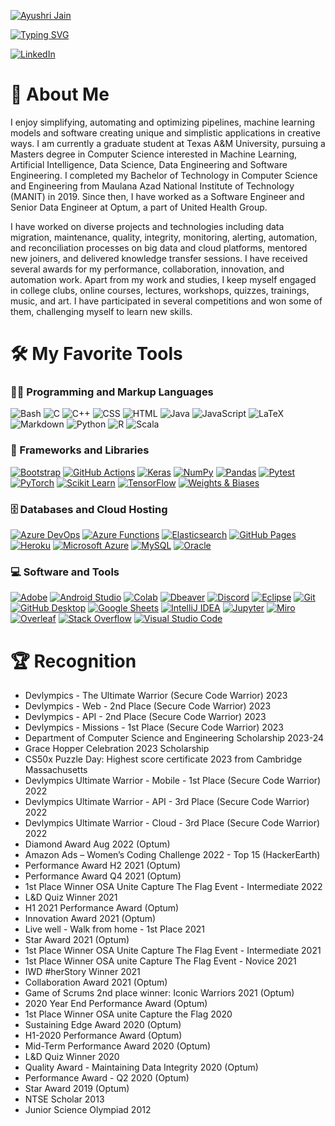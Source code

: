 [![Ayushri Jain](https://see.fontimg.com/api/renderfont4/OV9ee/eyJyIjoiZnMiLCJoIjoxMTAsInciOjIwMDAsImZzIjo1NSwiZmdjIjoiIzE1MkJFOCIsImJnYyI6IiNGRkZGRkYiLCJ0IjoxfQ/QXl1c2hyaSBKYWlu/lucy-said-ok-personal-use-italic.png)](https://github.com/AJ1904)

[![Typing SVG](https://readme-typing-svg.demolab.com?font=&size=14&pause=1000&color=183CF7&center=true&random=false&width=500&lines=Machine+Learning+Engineer%2C+Data+Engineer%2C+Software+Engineer)](https://git.io/typing-svg)

[![LinkedIn](https://img.shields.io/badge/LinkedIn-0077B5?style=for-the-badge&logo=linkedin&logoColor=white "LinkedIn")](https://www.linkedin.com/in/ayushrijain/)  
  

# 👋 About Me
I enjoy simplifying, automating and optimizing pipelines, machine learning models and software creating unique and simplistic applications in creative ways. I am currently a graduate student at Texas A&M University, pursuing a Masters degree in Computer Science interested in Machine Learning, Artificial Intelligence, Data Science, Data Engineering and Software Engineering. I completed my Bachelor of Technology in Computer Science and Engineering from Maulana Azad National Institute of Technology (MANIT) in 2019. Since then, I have worked as a Software Engineer and Senior Data Engineer at Optum, a part of United Health Group.

I have worked on diverse projects and technologies including data migration, maintenance, quality, integrity, monitoring, alerting, automation, and reconciliation processes on big data and cloud platforms, mentored new joiners, and delivered knowledge transfer sessions. I have received several awards for my performance, collaboration, innovation, and automation work. Apart from my work and studies, I keep myself engaged in college clubs, online courses, lectures, workshops, quizzes, trainings, music, and art. I have participated in several competitions and won some of them, challenging myself to learn new skills.


# 🛠️ My Favorite Tools


### 👨‍💻 Programming and Markup Languages

![Bash](https://img.shields.io/badge/Bash-121011.svg?logo=gnu-bash&logoColor=white) ![C](https://custom-icon-badges.demolab.com/badge/C-03599C.svg?logo=c-in-hexagon&logoColor=white) ![C++](https://custom-icon-badges.demolab.com/badge/C++-9C033A.svg?logo=cpp2&logoColor=white) ![CSS](https://img.shields.io/badge/CSS-1572B6.svg?logo=css3&logoColor=white) ![HTML](https://img.shields.io/badge/HTML-E34F26.svg?logo=html5&logoColor=white) ![Java](https://custom-icon-badges.demolab.com/badge/Java-007396.svg?logo=java&logoColor=white) ![JavaScript](https://img.shields.io/badge/JavaScript-F7DF1E.svg?logo=javascript&logoColor=black) ![LaTeX](https://img.shields.io/badge/LaTeX-008080.svg?logo=LaTeX&logoColor=white) ![Markdown](https://img.shields.io/badge/Markdown-000000.svg?logo=markdown&logoColor=white) ![Python](https://img.shields.io/badge/Python-14354C.svg?logo=python&logoColor=white) ![R](https://img.shields.io/badge/R-276DC3.svg?logo=r&logoColor=white) ![Scala](https://img.shields.io/badge/Scala-DC322F?style=for-the-badge&logo=scala&logoColor=white)

### 🧰 Frameworks and Libraries

[![Bootstrap](https://img.shields.io/badge/Bootstrap-7952B3.svg?logo=bootstrap&logoColor=white)](#) [![GitHub Actions](https://img.shields.io/badge/GitHub%20Actions-2671E5.svg?logo=github%20actions&logoColor=white)](#) [![Keras](https://img.shields.io/badge/Keras-FF0000?style=for-the-badge&logo=keras&logoColor=white)](#) [![NumPy](https://img.shields.io/badge/Numpy-013243.svg?logo=numpy&logoColor=white)](#) [![Pandas](https://img.shields.io/badge/Pandas-150458.svg?logo=pandas&logoColor=white)](#) [![Pytest](https://img.shields.io/badge/Pytest-0A9EDC.svg?logo=pytest&logoColor=white)](#) [![PyTorch](https://img.shields.io/badge/PyTorch-EE4C2C?style=for-the-badge&logo=pytorch&logoColor=white)](#) [![Scikit Learn](https://img.shields.io/badge/scikit_learn-F7931E?style=for-the-badge&logo=scikit-learn&logoColor=white)](#) [![TensorFlow](https://img.shields.io/badge/TensorFlow-FF6F00.svg?logo=TensorFlow&logoColor=white)](#) [![Weights & Biases](https://img.shields.io/badge/Weights_&_Biases-FFBE00?style=for-the-badge&logo=WeightsAndBiases&logoColor=white)](#)

### 🗄️ Databases and Cloud Hosting

[![Azure DevOps](https://img.shields.io/badge/Azure_DevOps-0078D7?style=for-the-badge&logo=azure-devops&logoColor=white)](#) [![Azure Functions](https://img.shields.io/badge/Azure_Functions-0062AD?style=for-the-badge&logo=azure-functions&logoColor=white)](#) [![Elasticsearch](https://img.shields.io/badge/Elastic_Search-005571?style=for-the-badge&logo=elasticsearch&logoColor=white)](#) [![GitHub Pages](https://img.shields.io/badge/GitHub%20Pages-327FC7.svg?logo=github&logoColor=white)](#) [![Heroku](https://img.shields.io/badge/Heroku-430098.svg?logo=heroku&logoColor=white)](#) [![Microsoft Azure](https://img.shields.io/badge/microsoft%20azure-0089D6?style=for-the-badge&logo=microsoft-azure&logoColor=white)](#) [![MySQL](https://img.shields.io/badge/MySQL-00f.svg?logo=mysql&logoColor=white)](#) [![Oracle](https://img.shields.io/badge/Oracle-F00000.svg?logo=oracle&logoColor=white)](#)

### 💻 Software and Tools

[![Adobe](https://img.shields.io/badge/Adobe-FF0000.svg?logo=adobe&logoColor=white)](#) [![Android Studio](https://img.shields.io/badge/Android%20Studio-008678.svg?logo=android-studio&logoColor=white)](#) [![Colab](https://img.shields.io/badge/Colab-F9AB00?style=for-the-badge&logo=googlecolab&color=525252)](#) [![Dbeaver](https://custom-icon-badges.demolab.com/badge/-Dbeaver-372923?logo=dbeaver-mono&logoColor=white)](#) [![Discord](https://img.shields.io/badge/-Discord-5865F2.svg?logo=discord&logoColor=white)](#) [![Eclipse](https://img.shields.io/badge/Eclipse-2C2255?style=for-the-badge&logo=eclipse&logoColor=white)](#) [![Git](https://img.shields.io/badge/Git-F05033.svg?logo=git&logoColor=white)](#) [![GitHub Desktop](https://img.shields.io/badge/GitHub%20Desktop-8034A9.svg?logo=github&logoColor=white)](#) [![Google Sheets](https://img.shields.io/badge/Sheets-34A853.svg?logo=google%20sheets&logoColor=white)](#) [![IntelliJ IDEA](https://img.shields.io/badge/IntelliJ_IDEA-000000.svg?style=for-the-badge&logo=intellij-idea&logoColor=white)](#) [![Jupyter](https://img.shields.io/badge/Jupyter-F37626.svg?logo=Jupyter&logoColor=white)](#) [![Miro](https://img.shields.io/badge/Miro-F7C922?style=for-the-badge&logo=Miro&logoColor=050036)](#) [![Overleaf](https://img.shields.io/badge/Overleaf-47A141?style=for-the-badge&logo=Overleaf&logoColor=white)](#) [![Stack Overflow](https://img.shields.io/badge/-Stack%20Overflow-FE7A16?logo=stack-overflow&logoColor=white)](#) [![Visual Studio Code](https://img.shields.io/badge/Visual%20Studio%20Code-0078d7.svg?logo=visual-studio-code&logoColor=white)](#)


# 🏆 Recognition
- Devlympics - The Ultimate Warrior (Secure Code Warrior) 2023
- Devlympics - Web - 2nd Place (Secure Code Warrior) 2023
- Devlympics - API - 2nd Place (Secure Code Warrior) 2023
- Devlympics - Missions - 1st Place (Secure Code Warrior) 2023
- Department of Computer Science and Engineering Scholarship 2023-24
- Grace Hopper Celebration 2023 Scholarship
- CS50x Puzzle Day: Highest score certificate 2023 from Cambridge Massachusetts 
- Devlympics Ultimate Warrior - Mobile - 1st Place (Secure Code Warrior) 2022
- Devlympics Ultimate Warrior - API - 3rd Place (Secure Code Warrior) 2022
- Devlympics Ultimate Warrior - Cloud - 3rd Place (Secure Code Warrior) 2022
- Diamond Award Aug 2022 (Optum)
- Amazon Ads – Women’s Coding Challenge 2022 - Top 15 (HackerEarth)
- Performance Award H2 2021 (Optum)
- Performance Award Q4 2021 (Optum)
- 1st Place Winner OSA Unite Capture The Flag Event - Intermediate 2022
- L&D Quiz Winner 2021
- H1 2021 Performance Award (Optum)
- Innovation Award 2021 (Optum)
- Live well - Walk from home - 1st Place 2021
- Star Award 2021 (Optum)
- 1st Place Winner OSA Unite Capture The Flag Event - Intermediate 2021
- 1st Place Winner OSA unite Capture The Flag Event - Novice 2021
- IWD #herStory Winner 2021
- Collaboration Award 2021 (Optum)
- Game of Scrums 2nd place winner: Iconic Warriors 2021 (Optum)
- 2020 Year End Performance Award (Optum)
- 1st Place Winner OSA unite Capture the Flag 2020
- Sustaining Edge Award 2020 (Optum)
- H1-2020 Performance Award (Optum)
- Mid-Term Performance Award 2020 (Optum)
- L&D Quiz Winner 2020
- Quality Award - Maintaining Data Integrity 2020 (Optum)
- Performance Award - Q2 2020 (Optum)
- Star Award 2019 (Optum)
- NTSE Scholar 2013
- Junior Science Olympiad 2012

<!-- Badges taken from https://github.com/alexandresanlim/Badges4-README.md-Profile -->
